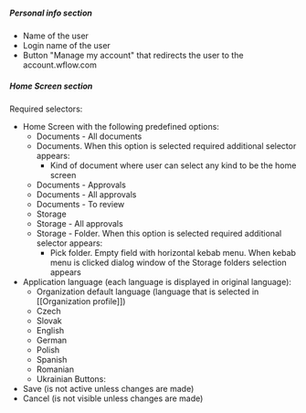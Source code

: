 
##### Personal info section
* Name of the user
* Login name of the user
* Button "Manage my account"  that redirects the user to the account.wflow.com

##### Home Screen section
Required selectors:
* Home Screen with the following predefined options:
	* Documents - All documents
	* Documents. When this option is selected required additional selector appears:
		* Kind of document where user can select any kind to be the home screen
	* Documents - Approvals
	* Documents - All approvals
	* Documents - To review
	* Storage
	* Storage - All approvals
	* Storage - Folder. When this option is selected required additional selector appears:
		* Pick folder. Empty field with horizontal kebab menu. When kebab menu is clicked dialog window of the Storage folders selection appears
* Application language (each language is displayed in original language):
	* Organization default language (language that is selected in [[Organization profile]])
	* Czech
	* Slovak
	* English
	* German
	* Polish
	* Spanish
	* Romanian
	* Ukrainian
Buttons:
* Save (is not active unless changes are made)
* Cancel (is not visible unless changes are made)
